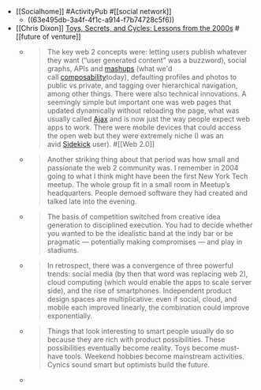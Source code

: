 - [[Socialhome]] #ActivityPub #[[social network]]
	- ((63e495db-3a4f-4f1c-a914-f7b74728c5f6))
- [[Chris Dixon]] [Toys, Secrets, and Cycles: Lessons from the 2000s](https://cdixon.mirror.xyz/8EKrYj3-SgTWALNdkNo3UXbPiuZbxSkROB9SUjxyJAo) #[[future of venture]]
	- > The key web 2 concepts were: letting users publish whatever they want (“user generated content” was a buzzword), social graphs, APIs and [mashups](https://avc.com/2006/08/business_develo/) (what we'd call [composability](https://twitter.com/cdixon/status/1451703067213066244?s=20&t=OMwnAHagQ1wsTRv-Bre-wA)today), defaulting profiles and photos to public vs private, and tagging over hierarchical navigation, among other things. There were also technical innovations. A seemingly simple but important one was web pages that updated dynamically without reloading the page, what was usually called [Ajax](https://en.wikipedia.org/wiki/Ajax_(programming)) and is now just the way people expect web apps to work. There were mobile devices that could access the open web but they were extremely niche (I was an avid [Sidekick](https://www.youtube.com/watch?v=rMNDqO2HjEU) user). #[[Web 2.0]]
	- > Another striking thing about that period was how small and passionate the web 2 community was. I remember in 2004 going to what I think might have been the first New York Tech meetup. The whole group fit in a small room in Meetup’s headquarters. People demoed software they had created and talked late into the evening.
	- > The basis of competition switched from creative idea generation to disciplined execution. You had to decide whether you wanted to be the idealistic band at the indy bar or be pragmatic — potentially making compromises — and play in stadiums.
	- > In retrospect, there was a convergence of three powerful trends: social media (by then that word was replacing web 2), cloud computing (which would enable the apps to scale server side), and the rise of smartphones. Independent product design spaces are multiplicative: even if social, cloud, and mobile each improved linearly, the combination could improve exponentially.
	- > Things that look interesting to smart people usually do so because they are rich with product possibilities. These possibilities eventually become reality. Toys become must-have tools. Weekend hobbies become mainstream activities. Cynics sound smart but optimists build the future.
	-